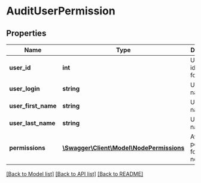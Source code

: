 # AuditUserPermission

## Properties
Name | Type | Description | Notes
------------ | ------------- | ------------- | -------------
**user_id** | **int** | Unique identifier for the user | 
**user_login** | **string** | User login name | 
**user_first_name** | **string** | User first name | 
**user_last_name** | **string** | User last name | 
**permissions** | [**\Swagger\Client\Model\NodePermissions**](NodePermissions.md) | Available permissions for this node | 

[[Back to Model list]](../README.md#documentation-for-models) [[Back to API list]](../README.md#documentation-for-api-endpoints) [[Back to README]](../README.md)


